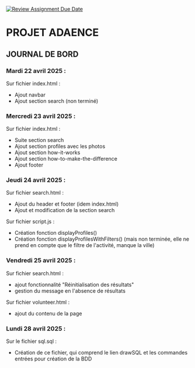 [![Review Assignment Due Date](https://classroom.github.com/assets/deadline-readme-button-22041afd0340ce965d47ae6ef1cefeee28c7c493a6346c4f15d667ab976d596c.svg)](https://classroom.github.com/a/c9R-q-e1)

# PROJET ADAENCE

## JOURNAL DE BORD 

### Mardi 22 avril 2025 :

 Sur fichier index.html :
 - Ajout navbar
 - Ajout section search (non terminé)

### Mercredi 23 avril 2025 :

 Sur fichier index.html :
 - Suite section search
 - Ajout section profiles avec les photos
 - Ajout section how-it-works
 - Ajout section how-to-make-the-difference
 - Ajout footer

### Jeudi 24 avril 2025 :

 Sur fichier search.html : 
 - Ajout du header et footer (idem index.html)
 - Ajout et modification de la section search

 Sur fichier script.js : 
 - Création fonction displayProfiles()
 - Création fonction displayProfilesWithFilters() (mais non terminée, elle ne prend en compte que le filtre de l'activité, manque la ville)

### Vendredi 25 avril 2025 :

 Sur fichier search.html : 
 - ajout fonctionnalité "Réinitialisation des résultats"
 - gestion du message en l'absence de résultats

 Sur fichier volunteer.html : 
 - ajout du contenu de la page

### Lundi 28 avril 2025 :
 
 Sur le fichier sql.sql :
 - Création de ce fichier, qui comprend le lien drawSQL et les commandes entrées pour création de la BDD